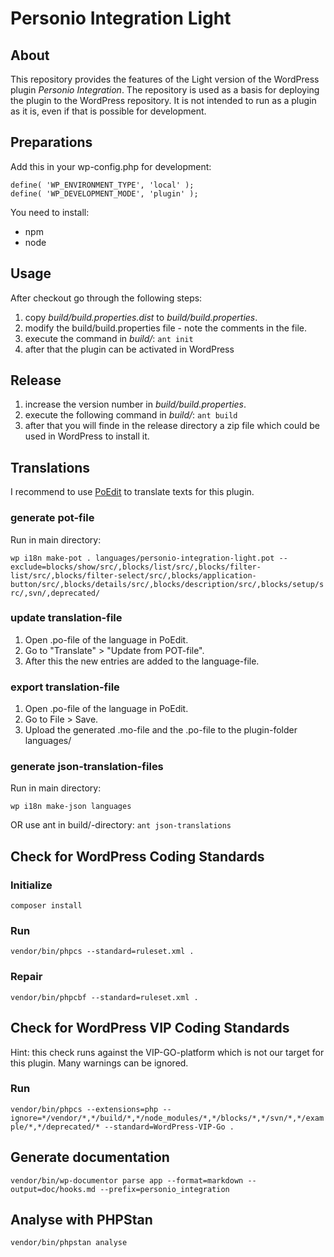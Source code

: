 # Personio Integration Light

## About

This repository provides the features of the Light version of the WordPress plugin _Personio Integration_. The repository is used as a basis for deploying the plugin to the WordPress repository. It is not intended to run as a plugin as it is, even if that is possible for development.

## Preparations

Add this in your wp-config.php for development:

```
define( 'WP_ENVIRONMENT_TYPE', 'local' );
define( 'WP_DEVELOPMENT_MODE', 'plugin' );
```

You need to install:
* npm
* node

## Usage

After checkout go through the following steps:

1. copy _build/build.properties.dist_ to _build/build.properties_.
2. modify the build/build.properties file - note the comments in the file.
3. execute the command in _build/_: `ant init`
4. after that the plugin can be activated in WordPress

## Release

1. increase the version number in _build/build.properties_.
2. execute the following command in _build/_: `ant build`
3. after that you will finde in the release directory a zip file which could be used in WordPress to install it.

## Translations

I recommend to use [PoEdit](https://poedit.net/) to translate texts for this plugin.

### generate pot-file

Run in main directory:

`wp i18n make-pot . languages/personio-integration-light.pot --exclude=blocks/show/src/,blocks/list/src/,blocks/filter-list/src/,blocks/filter-select/src/,blocks/application-button/src/,blocks/details/src/,blocks/description/src/,blocks/setup/src/,svn/,deprecated/`

### update translation-file

1. Open .po-file of the language in PoEdit.
2. Go to "Translate" > "Update from POT-file".
3. After this the new entries are added to the language-file.

### export translation-file

1. Open .po-file of the language in PoEdit.
2. Go to File > Save.
3. Upload the generated .mo-file and the .po-file to the plugin-folder languages/

### generate json-translation-files

Run in main directory:

`wp i18n make-json languages`

OR use ant in build/-directory: `ant json-translations`

## Check for WordPress Coding Standards

### Initialize

`composer install`

### Run

`vendor/bin/phpcs --standard=ruleset.xml .`

### Repair

`vendor/bin/phpcbf --standard=ruleset.xml .`

## Check for WordPress VIP Coding Standards

Hint: this check runs against the VIP-GO-platform which is not our target for this plugin. Many warnings can be ignored.

### Run

`vendor/bin/phpcs --extensions=php --ignore=*/vendor/*,*/build/*,*/node_modules/*,*/blocks/*,*/svn/*,*/example/*,*/deprecated/* --standard=WordPress-VIP-Go .`

## Generate documentation

`vendor/bin/wp-documentor parse app --format=markdown --output=doc/hooks.md --prefix=personio_integration`

## Analyse with PHPStan

`vendor/bin/phpstan analyse`
